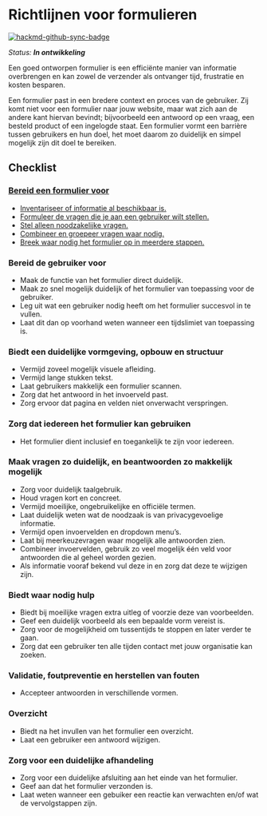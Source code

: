 # Richtlijnen voor formulieren

[![hackmd-github-sync-badge](https://hackmd.io/vXazt598Sn2t358J65D8Qg/badge)](https://hackmd.io/vXazt598Sn2t358J65D8Qg)

_Status: **In ontwikkeling**_

Een goed ontworpen formulier is een efficiënte manier van informatie overbrengen en kan zowel de verzender als ontvanger tijd, frustratie en kosten besparen. 

Een formulier past in een bredere context en proces van de gebruiker. Zij komt niet voor een formulier naar jouw website, maar wat zich aan de andere kant hiervan bevindt; bijvoorbeeld een antwoord op een vraag, een besteld product of een ingelogde staat. Een formulier vormt een barrière tussen gebruikers en hun doel, het moet daarom zo duidelijk en simpel mogelijk zijn dit doel te bereiken.

## Checklist

### [Bereid een formulier voor](https://hackmd.io/gZriDtYKQBqxLVVAtkMtvg)

- [Inventariseer of informatie al beschikbaar is.](https://hackmd.io/gZriDtYKQBqxLVVAtkMtvg#Inventariseer-of-informatie-al-beschikbaar-is)
- [Formuleer de vragen die je aan een gebruiker wilt stellen.](https://hackmd.io/gZriDtYKQBqxLVVAtkMtvg#Formuleer-de-vragen-die-je-aan-een-gebruiker-wilt-stellen)
- [Stel alleen noodzakelijke vragen.](https://hackmd.io/gZriDtYKQBqxLVVAtkMtvg#Stel-alleen-noodzakelijke-vragen)
- [Combineer en groepeer vragen waar nodig.](https://hackmd.io/gZriDtYKQBqxLVVAtkMtvg#Combineer-en-groepeer-vragen-waar-nodig)
- [Breek waar nodig het formulier op in meerdere stappen.](https://hackmd.io/gZriDtYKQBqxLVVAtkMtvg#Meerstappen-formulieren)

### Bereid de gebruiker voor

- Maak de functie van het formulier direct duidelijk.
- Maak zo snel mogelijk duidelijk of het formulier van toepassing voor de gebruiker.
- Leg uit wat een gebruiker nodig heeft om het formulier succesvol in te vullen.
- Laat dit dan op voorhand weten wanneer een tijdslimiet van toepassing is.

### Biedt een duidelijke vormgeving, opbouw en structuur

- Vermijd zoveel mogelijk visuele afleiding.
- Vermijd lange stukken tekst.
- Laat gebruikers makkelijk een formulier scannen.
- Zorg dat het antwoord in het invoerveld past.
- Zorg ervoor dat pagina en velden niet onverwacht verspringen.

### Zorg dat iedereen het formulier kan gebruiken

- Het formulier dient inclusief en toegankelijk te zijn voor iedereen.

### Maak vragen zo duidelijk, en beantwoorden zo makkelijk mogelijk

- Zorg voor duidelijk taalgebruik.
- Houd vragen kort en concreet.
- Vermijd moeilijke, ongebruikelijke en officiële termen.
- Laat duidelijk weten wat de noodzaak is van privacygevoelige informatie.
- Vermijd open invoervelden en dropdown menu’s.
- Laat bij meerkeuzevragen waar mogelijk alle antwoorden zien.
- Combineer invoervelden, gebruik zo veel mogelijk één veld voor antwoorden die al geheel worden gezien.
- Als informatie vooraf bekend vul deze in en zorg dat deze te wijzigen zijn.


### Biedt waar nodig hulp

- Biedt bij moeilijke vragen extra uitleg of voorzie deze van voorbeelden.
- Geef een duidelijk voorbeeld als een bepaalde vorm vereist is.
- Zorg voor de mogelijkheid om tussentijds te stoppen en later verder te gaan.
- Zorg dat een gebruiker ten alle tijden contact met jouw organisatie kan zoeken.


### Validatie, foutpreventie en herstellen van fouten

- Accepteer antwoorden in verschillende vormen.

### Overzicht

- Biedt na het invullen van het formulier een overzicht.
- Laat een gebruiker een antwoord wijzigen.

### Zorg voor een duidelijke afhandeling

- Zorg voor een duidelijke afsluiting aan het einde van het formulier.
- Geef aan dat het formulier verzonden is.
- Laat weten wanneer een gebuiker een reactie kan verwachten en/of wat de vervolgstappen zijn.

